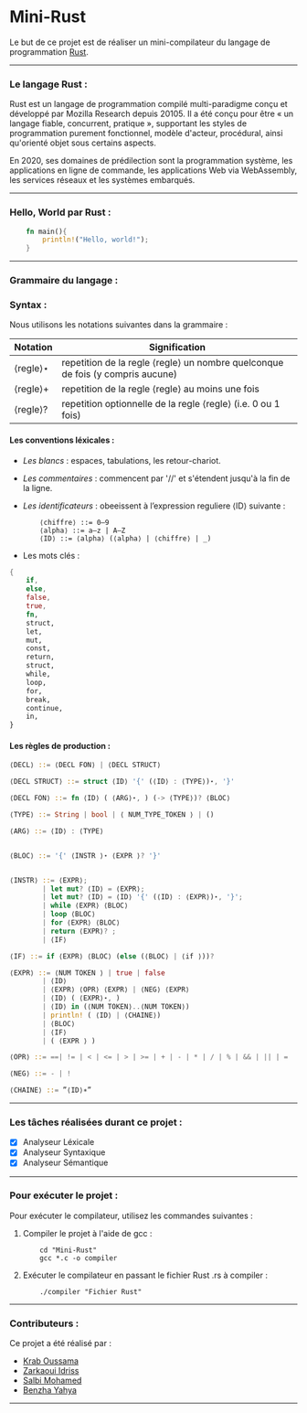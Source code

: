 # Mini-Rust

Le but de ce projet est de réaliser un mini-compilateur du langage de programmation [Rust](https://www.rust-lang.org/).

___
### **Le langage Rust :**

Rust est un langage de programmation compilé multi-paradigme conçu et développé par Mozilla Research depuis 20105. Il a été conçu pour être « un langage fiable, concurrent, pratique », supportant les styles de programmation purement fonctionnel, modèle d'acteur, procédural, ainsi qu'orienté objet sous certains aspects.

En 2020, ses domaines de prédilection sont la programmation système, les applications en ligne de commande, les applications Web via WebAssembly, les services réseaux et les systèmes embarqués.
___
### **Hello, World par Rust :**
```rust
    fn main(){
        println!("Hello, world!");
    }
```
___
### **Grammaire du langage :**

### **Syntax :**

Nous utilisons les notations suivantes dans la grammaire :

Notation | Signification
-------- | ------------------------------------------------------------------------------
⟨regle⟩⋆  | repetition de la regle ⟨regle⟩ un nombre quelconque de fois (y compris aucune)
⟨regle⟩+  | repetition de la regle ⟨regle⟩ au moins une fois
⟨regle⟩?  | repetition optionnelle de la regle ⟨regle⟩ (i.e. 0 ou 1 fois)


#### **Les conventions léxicales :**

* *Les blancs* : espaces, tabulations, les retour-chariot.

* *Les commentaires* : commencent par '//' et s'étendent jusqu'à la fin de la ligne.

* *Les identificateurs* : obeeissent à l’expression reguliere ⟨ID⟩ suivante :

    ```
        ⟨chiffre⟩ ::= 0–9
        ⟨alpha⟩ ::= a–z | A–Z
        ⟨ID⟩ ::= ⟨alpha⟩ (⟨alpha⟩ | ⟨chiffre⟩ | _)

    ```

* Les mots clés :

```rust
{
    if,
    else,
    false,
    true,
    fn,
    struct,
    let,
    mut,
    const,
    return,
    struct,
    while,
    loop,
    for,
    break,
    continue,
    in,
}

```

#### **Les règles de production :**


```rust
⟨DECL⟩ ::= ⟨DECL FON⟩ | ⟨DECL STRUCT⟩

⟨DECL STRUCT⟩ ::= struct ⟨ID⟩ '{' (⟨ID⟩ : ⟨TYPE⟩)⋆, '}'

⟨DECL FON⟩ ::= fn ⟨ID⟩ ( ⟨ARG⟩⋆, ) (-> ⟨TYPE⟩)? ⟨BLOC⟩

⟨TYPE⟩ ::= String | bool | ⟨ NUM_TYPE_TOKEN ⟩ | ()

⟨ARG⟩ ::= ⟨ID⟩ : ⟨TYPE⟩


⟨BLOC⟩ ::= '{' ⟨INSTR ⟩⋆ ⟨EXPR ⟩? '}'


⟨INSTR⟩ ::= ⟨EXPR⟩;
        | let mut? ⟨ID⟩ = ⟨EXPR⟩;
        | let mut? ⟨ID⟩ = ⟨ID⟩ '{' (⟨ID⟩ : ⟨EXPR⟩)⋆, '}';
        | while ⟨EXPR⟩ ⟨BLOC⟩
        | loop ⟨BLOC⟩
        | for ⟨EXPR⟩ ⟨BLOC⟩
        | return ⟨EXPR⟩? ;
        | ⟨IF⟩

⟨IF⟩ ::= if ⟨EXPR⟩ ⟨BLOC⟩ (else (⟨BLOC⟩ | ⟨if ⟩))?

⟨EXPR⟩ ::= ⟨NUM TOKEN ⟩ | true | false
        | ⟨ID⟩
        | ⟨EXPR⟩ ⟨OPR⟩ ⟨EXPR⟩ | ⟨NEG⟩ ⟨EXPR⟩
        | ⟨ID⟩ ( ⟨EXPR⟩⋆, )
        | ⟨ID⟩ in (⟨NUM TOKEN⟩..⟨NUM TOKEN⟩)
        | println! ( ⟨ID⟩ | ⟨CHAINE⟩)
        | ⟨BLOC⟩
        | ⟨IF⟩
        | ( ⟨EXPR ⟩ )

⟨OPR⟩ ::= ==| != | < | <= | > | >= | + | - | * | / | % | && | || | =

⟨NEG⟩ ::= - | !

⟨CHAINE⟩ ::= ”⟨ID⟩∗”
```

___
### **Les tâches réalisées durant ce projet :**

- [x] Analyseur Léxicale
- [x] Analyseur Syntaxique
- [x] Analyseur Sémantique
___
### **Pour exécuter le projet :**
Pour exécuter le compilateur, utilisez les commandes suivantes :
1. Compiler le projet à l'aide de gcc :
    ```shell
        cd "Mini-Rust"
        gcc *.c -o compiler
    ```
2. Exécuter le compilateur en passant le fichier Rust .rs à compiler :
    ```shell
        ./compiler "Fichier Rust"
    ```

___
### **Contributeurs :**
Ce projet a été réalisé par : 
  
  * [Krab Oussama](https://github.com/oussama1611)
  * [Zarkaoui Idriss](https://github.com/ZarkaouiI)
  * [Salbi Mohamed](https://github.com/vulture990)
  * [Benzha Yahya](https://github.com/OdapX)
  
___
